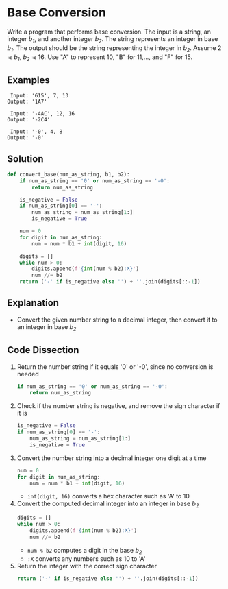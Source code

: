 # Base Conversion
Write a program that performs base conversion. The input is a string, an integer _b<sub>1</sub>_, and another integer _b<sub>2</sub>_. The string represents an integer in base _b<sub>1</sub>_. The output should be the string representing the integer in _b<sub>2</sub>_. Assume 2 &#8924; _b<sub>1</sub>_, _b<sub>2</sub>_ &#8924; 16. Use "A" to represent 10, "B" for 11,..., and "F" for 15.

## Examples
```
 Input: '615', 7, 13
Output: '1A7'

 Input: '-4AC', 12, 16
Output: '-2C4'

 Input: '-0', 4, 8
Output: '-0'
```

## Solution
```python
def convert_base(num_as_string, b1, b2):
    if num_as_string == '0' or num_as_string == '-0':
        return num_as_string

    is_negative = False
    if num_as_string[0] == '-':
        num_as_string = num_as_string[1:]
        is_negative = True

    num = 0
    for digit in num_as_string:
        num = num * b1 + int(digit, 16)

    digits = []
    while num > 0:
        digits.append(f'{int(num % b2):X}')
        num //= b2
    return ('-' if is_negative else '') + ''.join(digits[::-1])
```

## Explanation
* Convert the given number string to a decimal integer, then convert it to an integer in base _b<sub>2</sub>_

## Code Dissection
1. Return the number string if it equals '0' or '-0', since no conversion is needed
    ```python
    if num_as_string == '0' or num_as_string == '-0':
        return num_as_string
    ```
2. Check if the number string is negative, and remove the sign character if it is
    ```python
    is_negative = False
    if num_as_string[0] == '-':
        num_as_string = num_as_string[1:]
        is_negative = True
    ```
3. Convert the number string into a decimal integer one digit at a time
    ```python
    num = 0
    for digit in num_as_string:
        num = num * b1 + int(digit, 16)
    ```
    * `int(digit, 16)` converts a hex character such as 'A' to 10
4. Convert the computed decimal integer into an integer in base _b<sub>2</sub>_
    ```python
    digits = []
    while num > 0:
        digits.append(f'{int(num % b2):X}')
        num //= b2
    ```
    * `num % b2` computes a digit in the base _b<sub>2</sub>_
    * `:X` converts any numbers such as 10 to 'A'
5. Return the integer with the correct sign character
    ```python
    return ('-' if is_negative else '') + ''.join(digits[::-1])
    ```